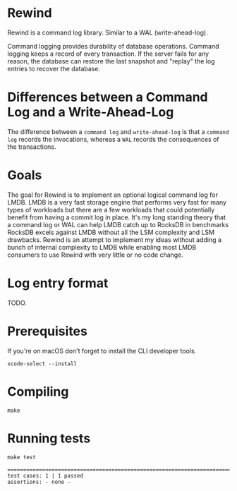 # Rewind
Rewind is a command log library. Similar to a WAL (write-ahead-log).

Command logging provides durability of database operations. Command logging keeps a record of every transaction. If the server fails for any reason, the database can restore the last snapshot and "replay" the log entries to recover the database.

# Differences between a Command Log and a Write-Ahead-Log
The difference between a `command log` and `write-ahead-log` is that a `command log` records the invocations, whereas a `WAL` records the consequences of the transactions.

# Goals
The goal for Rewind is to implement an optional logical command log for LMDB. LMDB is a very fast storage engine that performs very fast for many types of workloads but there are a few workloads that could potentially benefit from having a commit log in place. It's my long standing theory that a command log or WAL can help LMDB catch up to RocksDB in benchmarks RocksDB excels against LMDB without all the LSM complexity and LSM drawbacks. Rewind is an attempt to implement my ideas without adding a bunch of internal complexity to LMDB while enabling most LMDB consumers to use Rewind with very little or no code change.

# Log entry format
TODO.

# Prerequisites
If you're on macOS don't forget to install the CLI developer tools.
```
xcode-select --install
```

# Compiling
```
make
```

# Running tests
```
make test

===============================================================================
test cases: 1 | 1 passed
assertions: - none -
```